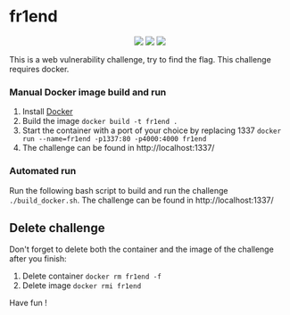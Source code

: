 # fr1end
<p align=center>
<a target="_blank" href="LICENSE" title="License: MIT"><img src="https://img.shields.io/badge/License-MIT-blue.svg"></a>
<a target="_blank" href="React" title="React"><img src="https://img.shields.io/badge/-ReactJs-61DAFB?logo=react&logoColor=white&style=for-the-badge"></a>
<a target="_blank" href="Node" title="Node"><img src="https://img.shields.io/badge/node-latest-green"></a>
</p>


This is a web vulnerability challenge, try to find the flag.
This challenge requires docker.

### Manual Docker image build and run
1. Install [Docker](https://www.docker.com)
2. Build the image `docker build -t fr1end .`
3. Start the container with a port of your choice by replacing 1337 `docker run --name=fr1end -p1337:80 -p4000:4000 fr1end`
4. The challenge can be found in http://localhost:1337/

### Automated run
Run the following bash script to build and run the challenge `./build_docker.sh`. The challenge can be found in http://localhost:1337/

## Delete challenge
Don't forget to delete both the container and the image of the challenge after you finish:
1. Delete container `docker rm fr1end -f`
2. Delete image `docker rmi fr1end`


Have fun !